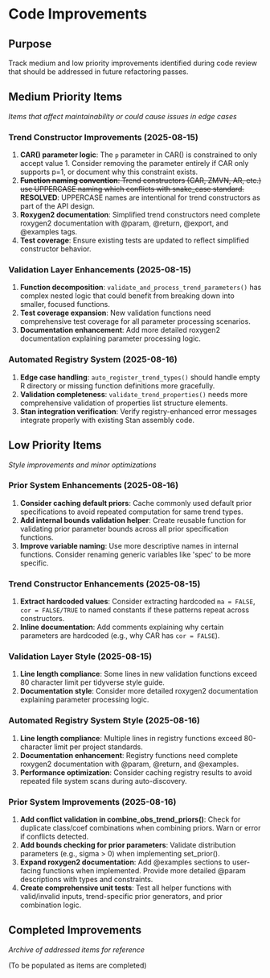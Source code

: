 # Code Improvements

## Purpose
Track medium and low priority improvements identified during code review that should be addressed in future refactoring passes.

## Medium Priority Items
*Items that affect maintainability or could cause issues in edge cases*

### Trend Constructor Improvements (2025-08-15)
1. **CAR() parameter logic**: The `p` parameter in CAR() is constrained to only accept value 1. Consider removing the parameter entirely if CAR only supports p=1, or document why this constraint exists.
2. ~~**Function naming convention**: Trend constructors (CAR, ZMVN, AR, etc.) use UPPERCASE naming which conflicts with snake_case standard.~~ **RESOLVED**: UPPERCASE names are intentional for trend constructors as part of the API design.
3. **Roxygen2 documentation**: Simplified trend constructors need complete roxygen2 documentation with @param, @return, @export, and @examples tags.
4. **Test coverage**: Ensure existing tests are updated to reflect simplified constructor behavior.

### Validation Layer Enhancements (2025-08-15)
1. **Function decomposition**: `validate_and_process_trend_parameters()` has complex nested logic that could benefit from breaking down into smaller, focused functions.
2. **Test coverage expansion**: New validation functions need comprehensive test coverage for all parameter processing scenarios.
3. **Documentation enhancement**: Add more detailed roxygen2 documentation explaining parameter processing logic.

### Automated Registry System (2025-08-16)
1. **Edge case handling**: `auto_register_trend_types()` should handle empty R directory or missing function definitions more gracefully.
2. **Validation completeness**: `validate_trend_properties()` needs more comprehensive validation of properties list structure elements.
3. **Stan integration verification**: Verify registry-enhanced error messages integrate properly with existing Stan assembly code.

## Low Priority Items  
*Style improvements and minor optimizations*

### Prior System Enhancements (2025-08-16)
1. **Consider caching default priors**: Cache commonly used default prior specifications to avoid repeated computation for same trend types.
2. **Add internal bounds validation helper**: Create reusable function for validating prior parameter bounds across all prior specification functions.
3. **Improve variable naming**: Use more descriptive names in internal functions. Consider renaming generic variables like 'spec' to be more specific.

### Trend Constructor Enhancements (2025-08-15)
1. **Extract hardcoded values**: Consider extracting hardcoded `ma = FALSE`, `cor = FALSE/TRUE` to named constants if these patterns repeat across constructors.
2. **Inline documentation**: Add comments explaining why certain parameters are hardcoded (e.g., why CAR has `cor = FALSE`).

### Validation Layer Style (2025-08-15)
1. **Line length compliance**: Some lines in new validation functions exceed 80 character limit per tidyverse style guide.
2. **Documentation style**: Consider more detailed roxygen2 documentation explaining parameter processing logic.

### Automated Registry System Style (2025-08-16)
1. **Line length compliance**: Multiple lines in registry functions exceed 80-character limit per project standards.
2. **Documentation enhancement**: Registry functions need complete roxygen2 documentation with @param, @return, and @examples.
3. **Performance optimization**: Consider caching registry results to avoid repeated file system scans during auto-discovery.

### Prior System Improvements (2025-08-16)
1. **Add conflict validation in combine_obs_trend_priors()**: Check for duplicate class/coef combinations when combining priors. Warn or error if conflicts detected.
2. **Add bounds checking for prior parameters**: Validate distribution parameters (e.g., sigma > 0) when implementing set_prior().
3. **Expand roxygen2 documentation**: Add @examples sections to user-facing functions when implemented. Provide more detailed @param descriptions with types and constraints.
4. **Create comprehensive unit tests**: Test all helper functions with valid/invalid inputs, trend-specific prior generators, and prior combination logic.

## Completed Improvements
*Archive of addressed items for reference*

(To be populated as items are completed)